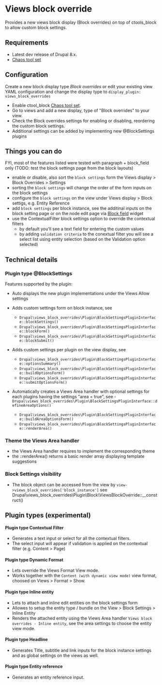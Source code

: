 # Views block override
 
Provides a new views block display (Block overrides) on top of ctools_block to allow custom block settings.

## Requirements

* Latest dev release of Drupal 8.x.
* [Chaos tool set](https://drupal.org/project/ctools)

## Configuration

Create a new block display type *Block overrides* or edit your existing view YAML configuration and change the display type to  `display_plugin: views_block_overrides`

- Enable ctool_block [Chaos tool set](https://drupal.org/project/ctools).
- Go to views and add a new display, type of "Block overrides" to your view.
- Check the Block overrides settings for enabling or disabling, reordering the custom block settings.
- Additional settings can be added by implementing new @BlockSettings plugins


## Things you can do

FYI, most of the features listed were tested with paragraph + block_field only (TODO: test the block settings page from the block layouts)

- enable or disable, also sort the `block settings` form the Views display > Block Overrides > Settings
- sorting the `block settings` will change the order of the form inputs on the block settings
- configure the `block settings` on the view under Views display > Block settigs, e.g. Entity Reference
- add `block settings` per block instance, see the additinal inputs on the block setting page or on the node edit page via [Block field](https://drupal.org/project/block_field) widget
- use the ContextualFilter block settings option to override the contextual filters
  - by default you'll see a text field for entering the custom values
  - by adding `validation criteria` to the conextual filter you will see a select list using entity selection (based on the Validation option selected)
  
## Technical details

### Plugin type @BlockSettings

Features supported by the plugin:

- Auto displays the new plugin implementations under the Views Allow settings

- Adds custom settings form on block instance, see  
  - `Drupal\views_block_overrides\Plugin\BlockSettingsPluginInterface::blockSettings()`
  - `Drupal\views_block_overrides\Plugin\BlockSettingsPluginInterface::blockForm()`
  - `Drupal\views_block_overrides\Plugin\BlockSettingsPluginInterface::blockSubmit()`

- Adds custom settings per plugin on the view display, see  
  - `Drupal\views_block_overrides\Plugin\BlockSettingsPluginInterface::optionsSummary()`
  - `Drupal\views_block_overrides\Plugin\BlockSettingsPluginInterface::buildOptionsForm()`
  - `Drupal\views_block_overrides\Plugin\BlockSettingsPluginInterface::submitOptionsForm()`  

- Automatically creates a Views Area handler with optional settings for each plugins having the settings "area = true", see   - `Drupal\views_block_overrides\Plugin\BlockSettingsPluginInterface::defineAreaOptions()`
  - `Drupal\views_block_overrides\Plugin\BlockSettingsPluginInterface::buildAreaOptionsForm()`
  - `Drupal\views_block_overrides\Plugin\BlockSettingsPluginInterface::renderArea()`

### Theme the Views Area handler 
  - the Views Area handler requires to implement the corresponding theme
  - the ::renderArea() returns a basic render array displaying template suggestions
  
### Block Settings visibility  
  
- The block object can be accessed from the view by `view->views_block_overrides['block_instance']` see Drupal\views_block_overrides\Plugin\Block\ViewsBlockOverride::__construct()
  
## Plugin types (experimental)

#### Plugin type Contextual Filter 
  - Generates a text input or select for all the contextual filters.
  - The select input will appear if validation is applied on the contextual filter (e.g. Content > Page)
  
#### Plugin type Dynamic Format
  - Lets override the Views Format View mode.
  - Works together with the `Content (with dynamic view mode)` view format, choosed on Views > Format > Show.

#### Plugin type Inline entity
  - Lets to attach and inline edit entities on the block settings form
  - Allowes to setup the entity type / bundle on the View > Block Settings > Inline Entity
  - Renders the attached entity using the Views Area handler `Views block overrides - Inline entity`, see the area settings to choose the entity view mode.
  
#### Plugin type Headline
  - Generates Title, subtitle and link inputs for the block instance settings and as global settings on the views as well.

#### Plugin type Entity reference
  - Generates an entity reference input.
